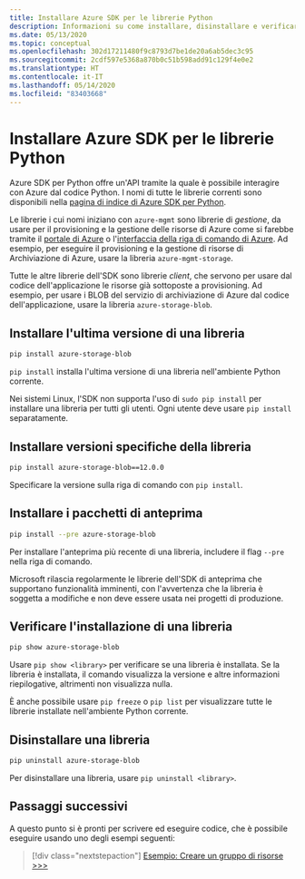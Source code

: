 ```yaml
---
title: Installare Azure SDK per le librerie Python
description: Informazioni su come installare, disinstallare e verificare Azure SDK per le librerie Python tramite pip. Sono inclusi i dettagli per l'installazione di versioni specifiche e pacchetti di anteprima.
ms.date: 05/13/2020
ms.topic: conceptual
ms.openlocfilehash: 302d17211480f9c8793d7be1de20a6ab5dec3c95
ms.sourcegitcommit: 2cdf597e5368a870b0c51b598add91c129f4e0e2
ms.translationtype: HT
ms.contentlocale: it-IT
ms.lasthandoff: 05/14/2020
ms.locfileid: "83403668"
---
```

# <a name="install-azure-sdk-for-python-libraries"></a>Installare Azure SDK per le librerie Python

Azure SDK per Python offre un'API tramite la quale è possibile interagire con Azure dal codice Python. I nomi di tutte le librerie correnti sono disponibili nella [pagina di indice di Azure SDK per Python](https://azure.github.io/azure-sdk/releases/latest/all/python.html).

Le librerie i cui nomi iniziano con `azure-mgmt` sono librerie di *gestione*, da usare per il provisioning e la gestione delle risorse di Azure come si farebbe tramite il [portale di Azure](https://portal.azure.com) o l'[interfaccia della riga di comando di Azure](/cli/azure/install-azure-cli). Ad esempio, per eseguire il provisioning e la gestione di risorse di Archiviazione di Azure, usare la libreria `azure-mgmt-storage`.

Tutte le altre librerie dell'SDK sono librerie *client*, che servono per usare dal codice dell'applicazione le risorse già sottoposte a provisioning. Ad esempio, per usare i BLOB del servizio di archiviazione di Azure dal codice dell'applicazione, usare la libreria `azure-storage-blob`.

## <a name="install-the-latest-version-of-a-library"></a>Installare l'ultima versione di una libreria

```bash
pip install azure-storage-blob
```

`pip install` installa l'ultima versione di una libreria nell'ambiente Python corrente.

Nei sistemi Linux, l'SDK non supporta l'uso di `sudo pip install` per installare una libreria per tutti gli utenti. Ogni utente deve usare `pip install` separatamente.

## <a name="install-specific-library-versions"></a>Installare versioni specifiche della libreria

```bash
pip install azure-storage-blob==12.0.0
```

Specificare la versione sulla riga di comando con `pip install`.

## <a name="install-preview-packages"></a>Installare i pacchetti di anteprima

```bash
pip install --pre azure-storage-blob
```

Per installare l'anteprima più recente di una libreria, includere il flag `--pre` nella riga di comando.

Microsoft rilascia regolarmente le librerie dell'SDK di anteprima che supportano funzionalità imminenti, con l'avvertenza che la libreria è soggetta a modifiche e non deve essere usata nei progetti di produzione.

## <a name="verify-a-library-installation"></a>Verificare l'installazione di una libreria

```bash
pip show azure-storage-blob
```

Usare `pip show <library>` per verificare se una libreria è installata. Se la libreria è installata, il comando visualizza la versione e altre informazioni riepilogative, altrimenti non visualizza nulla.

È anche possibile usare `pip freeze` o `pip list` per visualizzare tutte le librerie installate nell'ambiente Python corrente.

## <a name="uninstall-a-library"></a>Disinstallare una libreria

```bash
pip uninstall azure-storage-blob
```

Per disinstallare una libreria, usare `pip uninstall <library>`.

## <a name="next-steps"></a>Passaggi successivi

A questo punto si è pronti per scrivere ed eseguire codice, che è possibile eseguire usando uno degli esempi seguenti:

> [!div class="nextstepaction"]
> [Esempio: Creare un gruppo di risorse >>>](azure-sdk-example-resource-group.md)
